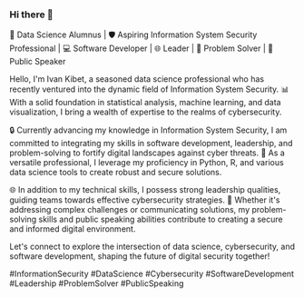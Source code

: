 ### Hi there 👋
🚀 Data Science Alumnus | 🛡️ Aspiring Information System Security Professional | 💻 Software Developer | 🌐 Leader | 🧠 Problem Solver | 🎤 Public Speaker

Hello, I'm Ivan Kibet, a seasoned data science professional who has recently ventured into the dynamic field of Information System Security. 📊 With a solid foundation in statistical analysis, machine learning, and data visualization, I bring a wealth of expertise to the realms of cybersecurity.

🔒 Currently advancing my knowledge in Information System Security, I am committed to integrating my skills in software development, leadership, and problem-solving to fortify digital landscapes against cyber threats. 💼 As a versatile professional, I leverage my proficiency in Python, R, and various data science tools to create robust and secure solutions.

🌐 In addition to my technical skills, I possess strong leadership qualities, guiding teams towards effective cybersecurity strategies. 🤝 Whether it's addressing complex challenges or communicating solutions, my problem-solving skills and public speaking abilities contribute to creating a secure and informed digital environment.

Let's connect to explore the intersection of data science, cybersecurity, and software development, shaping the future of digital security together!

#InformationSecurity #DataScience #Cybersecurity #SoftwareDevelopment #Leadership #ProblemSolver #PublicSpeaking
<!--
**Ivan3864/Ivan3864** is a ✨ _special_ ✨ repository because its `README.md` (this file) appears on your GitHub profile.

Here are some ideas to get you started:

- 🔭 I’m currently working on ...
- 🌱 I’m currently learning ...
- 👯 I’m looking to collaborate on ...
- 🤔 I’m looking for help with ...
- 💬 Ask me about ...
- 📫 How to reach me: ...
- 😄 Pronouns: ...
- ⚡ Fun fact: ...
-->
